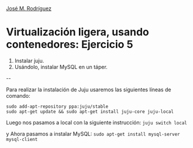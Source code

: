 [José M. Rodríguez](https://github.com/Jmrodriguez90)

Virtualización ligera, usando contenedores: Ejercicio 5
======================================================================

1. Instalar juju.
2. Usándolo, instalar MySQL en un táper.

--

Para realizar la instalación de Juju usaremos las siguientes líneas de comando:

```
sudo add-apt-repository ppa:juju/stable
sudo apt-get update && sudo apt-get install juju-core juju-local
```

Luego nos pasamos a local con la siguiente instrucción:
`juju switch local`

y Ahora pasamos a instalar MySQL:
`sudo apt-get install mysql-server mysql-client`




